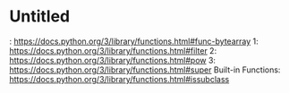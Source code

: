 # Untitled

: https://docs.python.org/3/library/functions.html#func-bytearray 1: https://docs.python.org/3/library/functions.html#filter 2: https://docs.python.org/3/library/functions.html#pow 3: https://docs.python.org/3/library/functions.html#super Built-in Functions: https://docs.python.org/3/library/functions.html#issubclass
